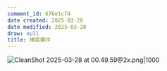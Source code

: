 ```yaml
---
comment_id: 676e1cf4
date created: 2025-03-28
date modified: 2025-03-28
draw: null
title: 梯度爆炸
---
```

![CleanShot 2025-03-28 at 00.49.59@2x.png|1000](https://imagehosting4picgo.oss-cn-beijing.aliyuncs.com/imagehosting/fix-dir%2Fmedia%2Fmedia_aPraqQsme6%2F2025%2F03%2F28%2F00-51-02-2f7aa29af04a911a7cdd44f77c8242e6-CleanShot%202025-03-28%20at%2000.49.59-2x-378b16.png)
